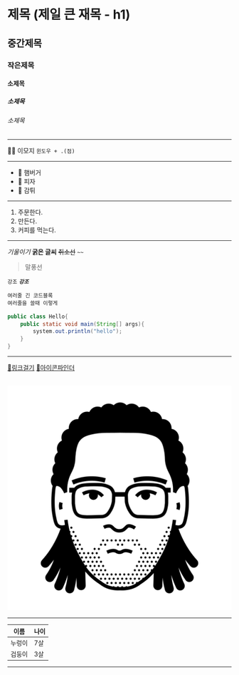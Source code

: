 
# 제목 (제일 큰 재목 - h1)
## 중간제목
### 작은제목
#### 소제목
##### 소제목
###### 소제목

<!-- 주석 : 제목 h1~h6 글자 크기 비교 -->

---
🍔🍔 이모지 `윈도우 + .(점)`

---
- 🍔 햄버거 
- 🍕 피자
- 🍟 감튀  

---
1. 주문한다.
2. 만든다.
3. 커피를 먹는다.

---

*기울이기*
**굵은 글씨**
~~취소선~~  `~~`

> 말풍선 

`강조`
***`강조`***

```
여러줄 긴 코드블록
여러줄을 쓸때 이렇게
```

```java
public class Hello{
    public static void main(String[] args){
        system.out.println("hello");
    }
}
```
---

[]()
[🔗링크걸기](https://github.com/shgil0618-glitch/fullstack_gsh)
[🔗아이콘파인더](https://www.iconfinder.com/)

![]()
![프로필](./userimage.png)  <!-- ./는 현재 폴더에서 라는 의미 -->

---

|이름|나이|
|-|-|
|누렁이|7살|
|검둥이|3살|

---

